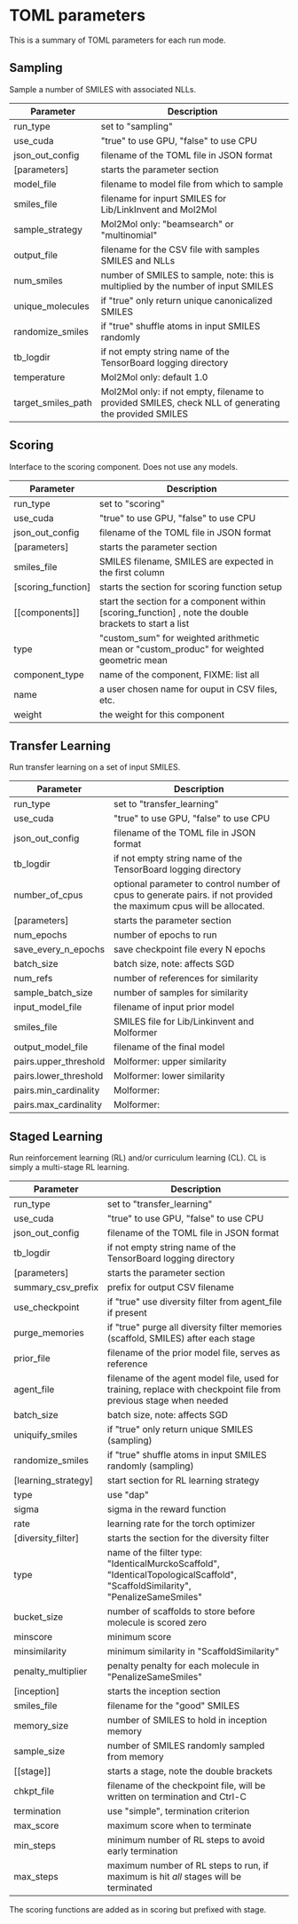 # TOML parameters

This is a summary of TOML parameters for each run mode.

## Sampling

Sample a number of SMILES with associated NLLs.


| Parameter          | Description                                                                                            |
|--------------------|--------------------------------------------------------------------------------------------------------|
| run\_type          | set to "sampling"                                                                                      |
| use\_cuda          | "true" to use GPU, "false" to use CPU                                                                  |
| json\_out\_config    | filename of the TOML file in JSON format                                                               |
| [parameters]       | starts the parameter section                                                                           |
| model\_file        | filename to model file from which to sample                                                            |
| smiles\_file       | filename for inpurt SMILES for Lib/LinkInvent and Mol2Mol                                              |
| sample\_strategy   | Mol2Mol only: "beamsearch" or "multinomial"                                                          |
| output\_file       | filename for the CSV file with samples SMILES and NLLs                                                 |
| num\_smiles        | number of SMILES to sample, note: this is multiplied by the number of input SMILES                     |
| unique\_molecules  | if "true" only return unique canonicalized SMILES                                                      |
| randomize\_smiles  | if "true" shuffle atoms in input SMILES randomly                                                       |
| tb\_logdir         | if not empty string name of the TensorBoard logging directory                                          |
| temperature        | Mol2Mol only: default 1.0                                                                            |
| target\_smiles\_path | Mol2Mol only: if not empty, filename to provided SMILES, check NLL of generating the provided SMILES |


## Scoring

Interface to the scoring component.  Does not use any models.

| Parameter           | Description                                                                                             |
|---------------------|---------------------------------------------------------------------------------------------------------|
| run\_type           | set to "scoring"                                                                                        |
| use\_cuda           | "true" to use GPU, "false" to use CPU                                                                   |
| json\_out\_config     | filename of the TOML file in JSON format                                                                |
| [parameters]        | starts the parameter section                                                                            |
| smiles\_file        | SMILES filename, SMILES are expected in the first column                                                |
| [scoring\_function] | starts the section for scoring function setup                                                           |
| [[components]]      | start the section for a component within [scoring\_function] , note the double brackets to start a list |
| type                | "custom\_sum" for weighted arithmetic mean or "custom\_produc" for weighted geometric mean                |
| component\_type     | name of the component, FIXME: list all                                                                  |
| name                | a user chosen name for ouput in CSV files, etc.                                                         |
| weight              | the weight for this component                                                                           |


## Transfer Learning

Run transfer learning on a set of input SMILES.

| Parameter              | Description                                                   |
|------------------------|---------------------------------------------------------------|
| run\_type              | set to "transfer\_learning"                                    |
| use\_cuda              | "true" to use GPU, "false" to use CPU                         |
| json\_out\_config        | filename of the TOML file in JSON format                      |
| tb\_logdir             | if not empty string name of the TensorBoard logging directory |
| number_of_cpus         | optional parameter to control number of cpus to generate pairs. if not provided the maximum cpus will be allocated. |
| [parameters]           | starts the parameter section                                  |
| num\_epochs            | number of epochs to run                                       |
| save\_every\_n\_epochs | save checkpoint file every N epochs                           |
| batch\_size            | batch size, note: affects SGD                                 |
| num\_refs              | number of references for similarity                           |
| sample\_batch\_size    | number of samples for similarity                              |
| input\_model\_file     | filename of input prior model                                 |
| smiles\_file           | SMILES file for Lib/Linkinvent and Molformer                  |
| output_model\_file     | filename of the final model                                   |
| pairs.upper\_threshold | Molformer: upper similarity                                   |
| pairs.lower\_threshold | Molformer: lower similarity                                   |
| pairs.min\_cardinality | Molformer:                                                    |
| pairs.max\_cardinality | Molformer:                                                    |


## Staged Learning

Run reinforcement learning (RL) and/or curriculum learning (CL).  CL is simply a multi-stage RL learning.

| Parameter            | Description                                                                                                                                |
|----------------------|--------------------------------------------------------------------------------------------------------------------------------------------|
| run\_type            | set to "transfer\_learning"                                                                                                                 |
| use\_cuda            | "true" to use GPU, "false" to use CPU                                                                                                      |
| json\_out\_config      | filename of the TOML file in JSON format                                                                                                   |
| tb\_logdir           | if not empty string name of the TensorBoard logging directory                                                                              |
| [parameters]         | starts the parameter section                                                                                                               |
| summary\_csv\_prefix | prefix for output CSV filename                                                                                                             |
| use\_checkpoint      | if "true" use diversity filter from agent\_file if present                                                                                 |
| purge\_memories      | if "true" purge all diversity filter memories (scaffold, SMILES) after each stage |
| prior\_file          | filename of the prior model file, serves as reference                                                                                      |
| agent\_file          | filename of the agent model file, used for training, replace with checkpoint file from previous stage when needed                          |
| batch\_size          | batch size, note: affects SGD                                                                                                              |
| uniquify\_smiles     | if "true" only return unique SMILES (sampling)                                                                                             |
| randomize\_smiles    | if "true" shuffle atoms in input SMILES randomly (sampling)                                                                                |
| [learning\_strategy]  | start section for RL learning strategy                                                                                                     |
| type                 | use "dap"                                                                                                                                  |
| sigma                | sigma in the reward function                                                                                                               |
| rate                 | learning rate for the torch optimizer                                                                                                      |
| [diversity\_filter]   | starts the section for the diversity filter                                                                                                |
| type                 | name of the filter type: "IdenticalMurckoScaffold", "IdenticalTopologicalScaffold", "ScaffoldSimilarity", "PenalizeSameSmiles" |
| bucket\_size         | number of scaffolds to store before molecule is scored zero                                                                                |
| minscore             | minimum score                                                                                                                              |
| minsimilarity        | minimum similarity in "ScaffoldSimilarity"                                                                                                 |
| penalty\_multiplier  | penalty penalty for each molecule in "PenalizeSameSmiles"                                                                                  |
| [inception]          | starts the inception section                                                                                                               |
| smiles\_file         | filename for the "good" SMILES                                                                                                             |
| memory\_size         | number of SMILES to hold in inception memory                                                                                               |
| sample\_size         | number of SMILES randomly sampled from memory                                                                                              |
| [[stage]]            | starts a stage, note the double brackets                                                                                                   |
| chkpt\_file           | filename of the checkpoint file, will be written on termination and Ctrl-C                                                                 |
| termination          | use "simple", termination criterion                                                                                                        |
| max\_score            | maximum score when to terminate                                                                                                            |
| min\_steps            | minimum number of RL steps to avoid early termination                                                                                      |
| max\_steps            | maximum number of RL steps to run, if maximum is hit _all_ stages will be terminated                                                       |

The scoring functions are added as in scoring but prefixed with stage.
